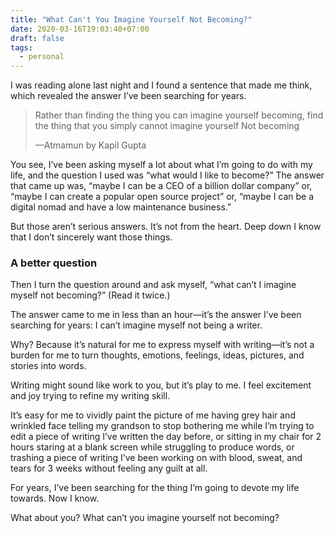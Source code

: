 ```yaml
---
title: "What Can't You Imagine Yourself Not Becoming?"
date: 2020-03-16T19:03:40+07:00
draft: false
tags: 
  - personal
---
```


I was reading alone last night and I found a sentence that made me think, which revealed the answer I’ve been searching for years.


> Rather than finding the thing you can imagine yourself becoming, find the thing that you simply cannot imagine yourself Not becoming
> 
> —Atmamun by Kapil Gupta 

You see, I’ve been asking myself a lot about what I’m going to do with my life, and the question I used was “what would I like to become?” The answer that came up was, “maybe I can be a CEO of a billion dollar company” or, “maybe I can create a popular open source project” or, “maybe I can be a digital nomad and have a low maintenance business.”

But those aren’t serious answers. It’s not from the heart. Deep down I know that I don’t sincerely want those things.

### A better question
Then I turn the question around and ask myself, “what can’t I imagine myself not becoming?” (Read it twice.)

The answer came to me in less than an hour—it’s the answer I’ve been searching for years: I can’t imagine myself not being a writer.

Why? Because it’s natural for me to express myself with writing—it’s not a burden for me to turn thoughts, emotions, feelings, ideas, pictures, and stories into words.

Writing might sound like work to you, but it’s play to me. I feel excitement and joy trying to refine my writing skill.

It’s easy for me to vividly paint the picture of me having grey hair and wrinkled face telling my grandson to stop bothering me while I’m trying to edit a piece of writing I’ve written the day before, or sitting in my chair for 2 hours staring at a blank screen while struggling to produce words, or trashing a piece of writing I’ve been working on with blood, sweat, and tears for 3 weeks without feeling any guilt at all.

For years, I’ve been searching for the thing I’m going to devote my life towards. Now I know.

What about you? What can’t you imagine yourself not becoming?